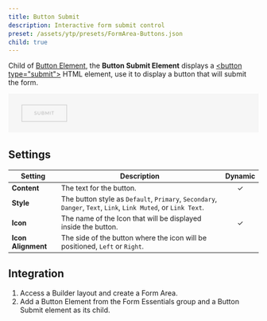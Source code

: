 ```yaml
---
title: Button Submit
description: Interactive form submit control
preset: /assets/ytp/presets/FormArea-Buttons.json
child: true
---
```


<!--@include: ./_partials/intro-->

Child of [Button Element](./button), the **Button Submit Element** displays a [\<button type="submit"\>](https://developer.mozilla.org/en-US/docs/Web/HTML/Element/input/submit) HTML element, use it to display a button that will submit the form.

![Button Submit Element](./assets/button-submit.webp)

## Settings

| Setting | Description | Dynamic |
| ------- | ----------- | :-----: |
| **Content** | The text for the button. | &#x2713; |
| **Style** | The button style as `Default`, `Primary`, `Secondary`, `Danger`, `Text`, `Link`, `Link Muted`, or `Link Text`. |
| **Icon** | The name of the Icon that will be displayed inside the button. | &#x2713; |
| **Icon Alignment** | The side of the button where the icon will be positioned, `Left` or `Right`. |

## Integration

1. Access a Builder layout and create a Form Area.
1. Add a Button Element from the Form Essentials group and a Button Submit element as its child.

